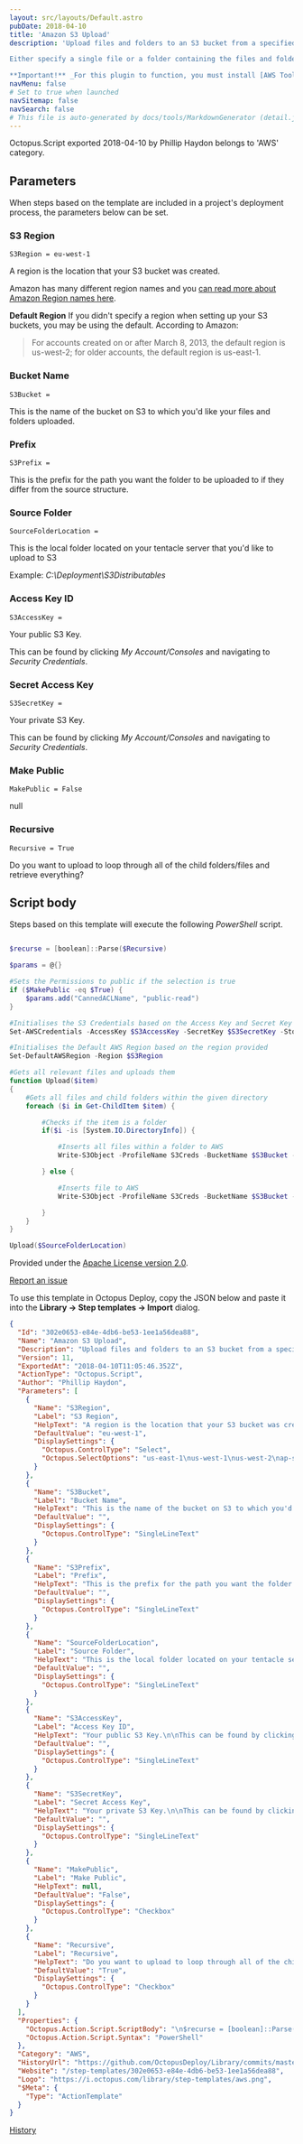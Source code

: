 ```yaml
---
layout: src/layouts/Default.astro
pubDate: 2018-04-10
title: 'Amazon S3 Upload'
description: 'Upload files and folders to an S3 bucket from a specified location.

Either specify a single file or a folder containing the files and folders to be uploaded.

**Important!** _For this plugin to function, you must install [AWS Tools for Windows PowerShell](http://aws.amazon.com/powershell/) on your tentacle server and you must restart your tentacle service._'
navMenu: false
# Set to true when launched
navSitemap: false
navSearch: false
# This file is auto-generated by docs/tools/MarkdownGenerator (detail.js)
---
```


Octopus.Script exported 2018-04-10 by Phillip Haydon belongs to 'AWS' category.

## Parameters

When steps based on the template are included in a project's deployment process, the parameters below can be set.


<div class="param">

### S3 Region

`S3Region = eu-west-1`

A region is the location that your S3 bucket was created.

Amazon has many different region names and you [can read more about Amazon Region names here](http://docs.aws.amazon.com/general/latest/gr/rande.html).

**Default Region**
If you didn't specify a region when setting up your S3 buckets, you may be using the default. According to Amazon:
>  For accounts created on or after March 8, 2013, the default region is us-west-2; for older accounts, the default region is us-east-1.

</div>
        
<div class="param">

### Bucket Name

`S3Bucket = `

This is the name of the bucket on S3 to which you'd like your files and folders uploaded.

</div>
        
<div class="param">

### Prefix

`S3Prefix = `

This is the prefix for the path you want the folder to be uploaded to if they differ from the source structure.

</div>
        
<div class="param">

### Source Folder

`SourceFolderLocation = `

This is the local folder located on your tentacle server that you'd like to upload to S3

Example: _C:\Deployment\S3Distributables_

</div>
        
<div class="param">

### Access Key ID

`S3AccessKey = `

Your public S3 Key.

This can be found by clicking _My Account/Consoles_ and navigating to _Security Credentials_.

</div>
        
<div class="param">

### Secret Access Key

`S3SecretKey = `

Your private S3 Key.

This can be found by clicking _My Account/Consoles_ and navigating to _Security Credentials_.

</div>
        
<div class="param">

### Make Public

`MakePublic = False`

null

</div>
        
<div class="param">

### Recursive

`Recursive = True`

Do you want to upload to loop through all of the child folders/files and retrieve everything?

</div>
        

## Script body

Steps based on this template will execute the following *PowerShell* script.

```powershell

$recurse = [boolean]::Parse($Recursive)

$params = @{}

#Sets the Permissions to public if the selection is true
if ($MakePublic -eq $True) {
    $params.add("CannedACLName", "public-read")
}

#Initialises the S3 Credentials based on the Access Key and Secret Key provided, so that we can invoke the APIs further down
Set-AWSCredentials -AccessKey $S3AccessKey -SecretKey $S3SecretKey -StoreAs S3Creds

#Initialises the Default AWS Region based on the region provided
Set-DefaultAWSRegion -Region $S3Region

#Gets all relevant files and uploads them
function Upload($item) 
{
    #Gets all files and child folders within the given directory
    foreach ($i in Get-ChildItem $item) {

        #Checks if the item is a folder
        if($i -is [System.IO.DirectoryInfo]) {

            #Inserts all files within a folder to AWS           
            Write-S3Object -ProfileName S3Creds -BucketName $S3Bucket -KeyPrefix $S3Prefix$($i.Name) -Folder $i.FullName -Recurse:$recurse @params

        } else {

            #Inserts file to AWS
            Write-S3Object -ProfileName S3Creds -BucketName $S3Bucket -Key $S3Prefix$($i.Name) -File $i.FullName @params

        }
    }
}

Upload($SourceFolderLocation)

```

Provided under the [Apache License version 2.0](https://github.com/OctopusDeploy/Library/blob/master/LICENSE.txt).

[Report an issue](https://github.com/OctopusDeploy/Library/issues/new?assignees=&labels=&projects=&template=bug-report.yml&title=Issue%20with%20Amazon%20S3%20Upload&step-template=Amazon%20S3%20Upload)

<div class="get-json">

To use this template in Octopus Deploy, copy the JSON below and paste it into the **Library → Step templates → Import** dialog.

```json
{
  "Id": "302e0653-e84e-4db6-be53-1ee1a56dea88",
  "Name": "Amazon S3 Upload",
  "Description": "Upload files and folders to an S3 bucket from a specified location.\n\nEither specify a single file or a folder containing the files and folders to be uploaded.\n\n**Important!** _For this plugin to function, you must install [AWS Tools for Windows PowerShell](http://aws.amazon.com/powershell/) on your tentacle server and you must restart your tentacle service._",
  "Version": 11,
  "ExportedAt": "2018-04-10T11:05:46.352Z",
  "ActionType": "Octopus.Script",
  "Author": "Phillip Haydon",
  "Parameters": [
    {
      "Name": "S3Region",
      "Label": "S3 Region",
      "HelpText": "A region is the location that your S3 bucket was created.\n\nAmazon has many different region names and you [can read more about Amazon Region names here](http://docs.aws.amazon.com/general/latest/gr/rande.html).\n\n**Default Region**\nIf you didn't specify a region when setting up your S3 buckets, you may be using the default. According to Amazon:\n>  For accounts created on or after March 8, 2013, the default region is us-west-2; for older accounts, the default region is us-east-1.",
      "DefaultValue": "eu-west-1",
      "DisplaySettings": {
        "Octopus.ControlType": "Select",
        "Octopus.SelectOptions": "us-east-1\nus-west-1\nus-west-2\nap-south-1\nap-northeast-2\nap-southeast-1\nap-southeast-2\nap-northeast-1\neu-central-1\neu-west-1\nsa-east-1"
      }
    },
    {
      "Name": "S3Bucket",
      "Label": "Bucket Name",
      "HelpText": "This is the name of the bucket on S3 to which you'd like your files and folders uploaded.",
      "DefaultValue": "",
      "DisplaySettings": {
        "Octopus.ControlType": "SingleLineText"
      }
    },
    {
      "Name": "S3Prefix",
      "Label": "Prefix",
      "HelpText": "This is the prefix for the path you want the folder to be uploaded to if they differ from the source structure.",
      "DefaultValue": "",
      "DisplaySettings": {
        "Octopus.ControlType": "SingleLineText"
      }
    },
    {
      "Name": "SourceFolderLocation",
      "Label": "Source Folder",
      "HelpText": "This is the local folder located on your tentacle server that you'd like to upload to S3\n\nExample: _C:\\Deployment\\S3Distributables_",
      "DefaultValue": "",
      "DisplaySettings": {
        "Octopus.ControlType": "SingleLineText"
      }
    },
    {
      "Name": "S3AccessKey",
      "Label": "Access Key ID",
      "HelpText": "Your public S3 Key.\n\nThis can be found by clicking _My Account/Consoles_ and navigating to _Security Credentials_.",
      "DefaultValue": "",
      "DisplaySettings": {
        "Octopus.ControlType": "SingleLineText"
      }
    },
    {
      "Name": "S3SecretKey",
      "Label": "Secret Access Key",
      "HelpText": "Your private S3 Key.\n\nThis can be found by clicking _My Account/Consoles_ and navigating to _Security Credentials_.",
      "DefaultValue": "",
      "DisplaySettings": {
        "Octopus.ControlType": "SingleLineText"
      }
    },
    {
      "Name": "MakePublic",
      "Label": "Make Public",
      "HelpText": null,
      "DefaultValue": "False",
      "DisplaySettings": {
        "Octopus.ControlType": "Checkbox"
      }
    },
    {
      "Name": "Recursive",
      "Label": "Recursive",
      "HelpText": "Do you want to upload to loop through all of the child folders/files and retrieve everything?",
      "DefaultValue": "True",
      "DisplaySettings": {
        "Octopus.ControlType": "Checkbox"
      }
    }
  ],
  "Properties": {
    "Octopus.Action.Script.ScriptBody": "\n$recurse = [boolean]::Parse($Recursive)\n\n$params = @{}\n\n#Sets the Permissions to public if the selection is true\nif ($MakePublic -eq $True) {\n    $params.add(\"CannedACLName\", \"public-read\")\n}\n\n#Initialises the S3 Credentials based on the Access Key and Secret Key provided, so that we can invoke the APIs further down\nSet-AWSCredentials -AccessKey $S3AccessKey -SecretKey $S3SecretKey -StoreAs S3Creds\n\n#Initialises the Default AWS Region based on the region provided\nSet-DefaultAWSRegion -Region $S3Region\n\n#Gets all relevant files and uploads them\nfunction Upload($item) \n{\n    #Gets all files and child folders within the given directory\n    foreach ($i in Get-ChildItem $item) {\n\n        #Checks if the item is a folder\n        if($i -is [System.IO.DirectoryInfo]) {\n\n            #Inserts all files within a folder to AWS           \n            Write-S3Object -ProfileName S3Creds -BucketName $S3Bucket -KeyPrefix $S3Prefix$($i.Name) -Folder $i.FullName -Recurse:$recurse @params\n\n        } else {\n\n            #Inserts file to AWS\n            Write-S3Object -ProfileName S3Creds -BucketName $S3Bucket -Key $S3Prefix$($i.Name) -File $i.FullName @params\n\n        }\n    }\n}\n\nUpload($SourceFolderLocation)\n",
    "Octopus.Action.Script.Syntax": "PowerShell"
  },
  "Category": "AWS",
  "HistoryUrl": "https://github.com/OctopusDeploy/Library/commits/master/step-templates//opt/buildagent/work/75443764cd38076d/step-templates/amazon-s3-upload.json",
  "Website": "/step-templates/302e0653-e84e-4db6-be53-1ee1a56dea88",
  "Logo": "https://i.octopus.com/library/step-templates/aws.png",
  "$Meta": {
    "Type": "ActionTemplate"
  }
}
```

[History](https://github.com/OctopusDeploy/Library/commits/master/step-templates/https://github.com/OctopusDeploy/Library/commits/master/step-templates//opt/buildagent/work/75443764cd38076d/step-templates/amazon-s3-upload.json)

</div>
